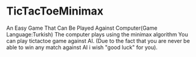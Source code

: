 # TicTacToeMinimax

An Easy Game That Can Be Played Against Computer(Game Language:Turkish)
The computer plays using the minimax algorithm
You can play tictactoe game against AI. (Due to the fact that you are never be able to win any match against AI i wish "good luck" for you).


